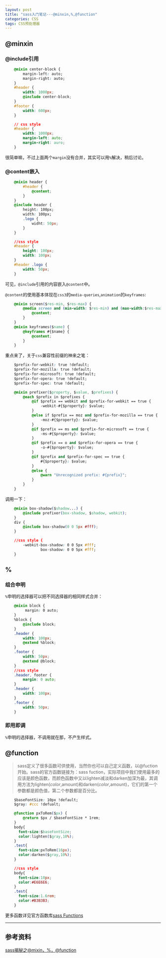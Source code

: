 ```yaml
---
layout: post
title: "sass入门笔记---@minxin,%,@function"
categories: CSS
tags: CSS预处理器
---
```


## @minxin

### @include引用

```css
    @mixin center-block {
        margin-left: auto;
        margin-right: auto;
    }
    #header {
        width: 1000px;
        @include center-block;
    }
    #footer {
        width: 600px;
    }

    // css style 
    #header {
        width: 1000px;
        margin-left: auto;
        margin-right: auro;
    }
```

很简单嘛，不过上面两个`margin`没有合并，其实可以用`%`解决，稍后讨论。

### @content嵌入

```css
    @mixin header {
        #header {
            @content;
        }
    }
    @include header {
        height: 100px;
        width: 100px;
        .logo {
            widht: 50px;
        }
    }

    //css style 
    #header {
        height: 100px;
        width: 100px;
    }
    #header .logo {
        width: 50px;
    }
```

可见，`@include`引用的内容嵌入`@content`中。

`@content`的使用基本体现在`css3`的`media-queries`,`animation`的`keyframes`:

```css
    @mixin screen($res-min, $res-max) {
        @media screen and (min-width: $res-min) and (max-width:$res-max) {
            @content;
        }
    }
    @mixin keyframes($name) {
        @keyframes #{$name} {
            @content;
        }
    }
```


重点来了，关于`css`兼容性前缀的神来之笔：

```css
    $prefix-for-webkit: true !default;
    $prefix-for-mozilla: true !default;
    $prefix-for-microsoft: true !default;
    $prefix-for-opera: true !default;
    $prefix-for-spec: true !default;

    @mixin prefixer($property, $value, $prefixes) {
        @each $prefix in $prefixes {
            @if $prefix == webkit and $prefix-for-webkit == true {
                -webkit-#{$property}: $value;
            }
            @else if $prefix == moz and $prefix-for-mozilla == true {
                -moz-#{$property}: $value;
            }
            @if $prefix == ms and $prefix-for-microsoft == true {
                -ms-#{$property}: $value;
            }
            @if $prefix == o and $prefix-for-opera == true {
                -o-#{$property}: $value;
            }
            @if $prefix and $prefix-for-spec == true {
                #{$property}: $value;
            }
            @else {
                @warn "Unrecognized prefix: #{prefix}";
            }
        }
    } 
```

调用一下：

```css
    @mixin box-shadow($shadow...) {
        @include prefixer(box-shadow, $shadow, webkit);
    }
    div {
        @include box-shadow(0 0 5px #fff);
    }

    //css style {
        -webkit-box-shadow: 0 0 5px #fff;
                box-shadow: 0 0 5px #fff;
    }
```

## %

### 组合申明

`%`申明的选择器可以把不同选择器的相同样式合并：

```css
    @mixin block {
         margin: 0 auto;
    }
    %block {
        @include block;
    }
    .header {
        width: 100px;
        @extend %block;
    }
    .footer {
        width: 50px;
        @extend @block;
    }
    //css style
    .header, footer {
        margin: 0 auto;
    }
    .header {
        width: 100px;
    }
    .footer {
        width: 50px;
    }
```

### 即用即调

`%`申明的选择器，不调用就在那，不产生样式。

## @function

> sass定义了很多函数可供使用，当然你也可以自己定义函数，以@fuction开始。sass的官方函数链接为：sass fuction，实际项目中我们使用最多的应该是颜色函数，而颜色函数中又以lighten减淡和darken加深为最，其调用方法为lighten($color,$amount)和darken($color,$amount)，它们的第一个参数都是颜色值，第二个参数都是百分比。

``` css
    $baseFontSize: 10px !default;
    $gray: #ccc !defualt; 

    @function pxToRem($px) {
        @return $px / $baseFontSize * 1rem;
    }
    body{
      font-size:$baseFontSize;
      color:lighten($gray,10%);
    }
    .test{
      font-size:pxToRem(16px);
      color:darken($gray,10%);
    }

    //css style
    body{
      font-size:10px;
      color:#E6E6E6;
    }
    .test{
      font-size:1.6rem;
      color:#B3B3B3;
    }
```

更多函数详见官方函数库[sass Functions](http://sass-lang.com/documentation/Sass/Script/Functions.html)

---

## 参考资料

[sass揭秘之@mixin，%，@function](http://www.w3cplus.com/preprocessor/sass-mixins-function-placeholder.html)